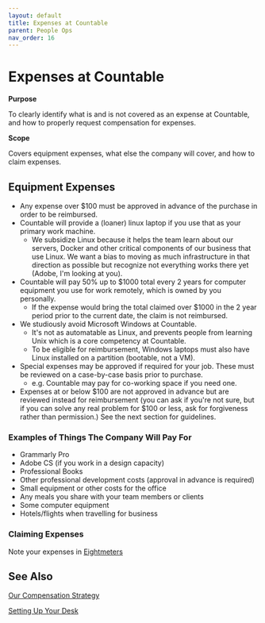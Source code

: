```yaml
---
layout: default
title: Expenses at Countable
parent: People Ops
nav_order: 16
---
```


# Expenses at Countable

**Purpose**

To clearly identify what is and is not covered as an expense at Countable, and how to properly request compensation for expenses.

**Scope**

Covers equipment expenses, what else the company will cover, and how to claim expenses.

## Equipment Expenses

  - Any expense over $100 must be approved in advance of the purchase in order to be reimbursed.
  - Countable will provide a (loaner) linux laptop if you use that as your primary work machine. 
    - We subsidize Linux because it helps the team learn about our servers, Docker and other critical components of our business that use Linux. We want a bias to moving as much infrastructure in that direction as possible but recognize not everything works there yet (Adobe, I'm looking at you).
  - Countable will pay 50% up to $1000 total every 2 years for computer equipment you use for work remotely, which is owned by you personally. 
    - If the expense would bring the total claimed over $1000 in the 2 year period prior to the current date, the claim is not reimbursed.
  - We studiously avoid Microsoft Windows at Countable. 
    - It's not as automatable as Linux, and prevents people from learning Unix which is a core competency at Countable. 
    - To be eligible for reimbursement, Windows laptops must also have Linux installed on a partition (bootable, not a VM).
  - Special expenses may be approved if required for your job. These must be reviewed on a case-by-case basis prior to purchase. 
    - e.g. Countable may pay for co-working space if you need one.
  - Expenses at or below $100 are not approved in advance but are reviewed instead for reimbursement (you can ask if you're not sure, but if you can solve any real problem for $100 or less, ask for forgiveness rather than permission.) See the next section for guidelines.

### Examples of Things The Company Will Pay For

  - Grammarly Pro
  - Adobe CS (if you work in a design capacity)
  - Professional Books
  - Other professional development costs (approval in advance is required)
  - Small equipment or other costs for the office
  - Any meals you share with your team members or clients
  - Some computer equipment
  - Hotels/flights when travelling for business

### Claiming Expenses

Note your expenses in [Eightmeters](http://eightmeters.countable.ca)

## See Also

[Our Compensation Strategy](COMPENSATION_STRATEGY.md)

[Setting Up Your Desk](SETTING_UP.md)